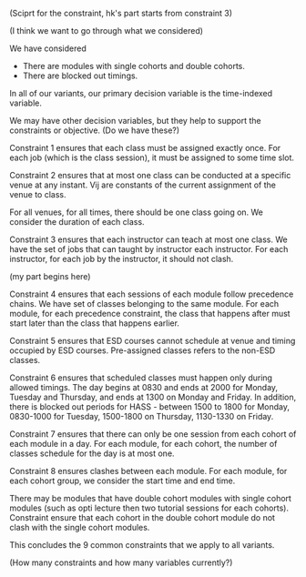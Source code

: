 (Sciprt for the constraint, hk's part starts from constraint 3)

(I think we want to go through what we considered)



We have considered
- There are modules with single cohorts and double cohorts.
- There are blocked out timings.



In all of our variants, our primary decision variable is the time-indexed variable. 

We may have other decision variables, but they help to support the constraints or objective. (Do we have these?)



Constraint 1 ensures that each class must be assigned exactly once. For each job (which is the class session), it must be assigned to some time slot.



Constraint 2 ensures that at most one class can be conducted at a specific venue at any instant. Vij are constants of the current assignment of the venue to class.

For all venues, for all times, there should be one class going on. We consider the duration of each class.



Constraint 3 ensures that each instructor can teach at most one class. We have the set of jobs that can taught by instructor each instructor. For each instructor, for each job by the instructor, it should not clash.



(my part begins here)



Constraint 4 ensures that each sessions of each module follow precedence chains. We have set of classes belonging to the same module. For each module, for each precedence constraint, the class that happens after must start later than the class that happens earlier.



Constraint 5 ensures that ESD courses cannot schedule at venue and timing occupied by ESD courses. Pre-assigned classes refers to the non-ESD classes.



Constraint 6 ensures that scheduled classes must happen only during allowed timings. The day begins at 0830 and ends at 2000 for Monday, Tuesday and Thursday, and ends at 1300 on Monday and Friday. In addition, there is blocked out periods for HASS - between 1500 to 1800 for Monday, 0830-1000 for Tuesday, 1500-1800 on Thursday, 1130-1330 on Friday.



Constraint 7 ensures that there can only be one session from each cohort of each module in a day. For each module, for each cohort, the number of classes schedule for the day is at most one.



Constraint 8 ensures clashes between each module. For each module, for each cohort group, we consider the start time and end time.



There may be modules that have double cohort modules with single cohort modules (such as opti lecture then two tutorial sessions for each cohorts). Constraint ensure that each cohort in the double cohort module do not clash with the single cohort modules.



This concludes the 9 common constraints that we apply to all variants.



(How many constraints and how many variables currently?)